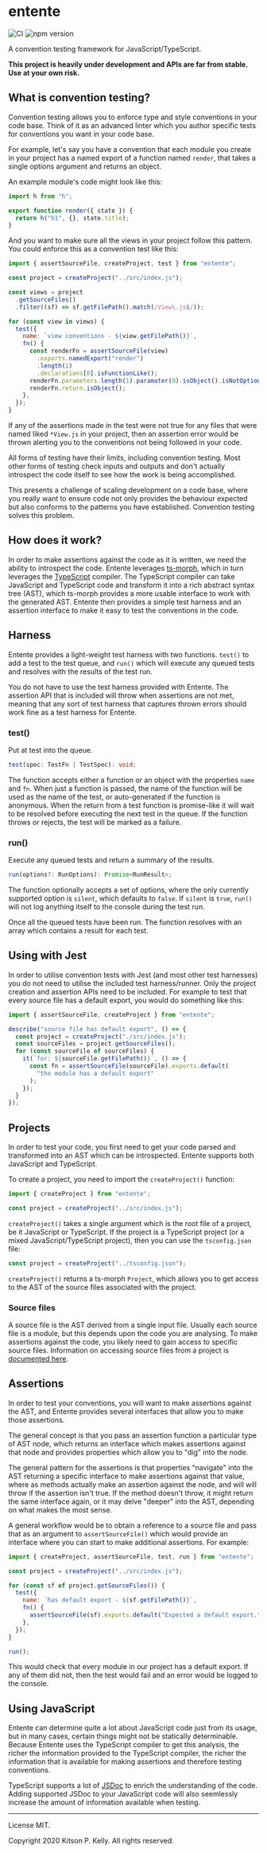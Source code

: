 # entente

![CI](https://github.com/h-o-t/entente/workflows/CI/badge.svg)
![npm version](https://img.shields.io/npm/v/entente)

A convention testing framework for JavaScript/TypeScript.

**This project is heavily under development and APIs are far from stable. Use at
your own risk.**

## What is convention testing?

Convention testing allows you to enforce type and style conventions in your
code base. Think of it as an advanced linter which you author specific tests
for conventions you want in your code base.

For example, let's say you have a convention that each module you create in
your project has a named export of a function named `render`, that takes a
single options argument and returns an object.

An example module's code might look like this:

```js
import h from "h";

export function render({ state }) {
  return h("h1", {}, state.title);
}
```

And you want to make sure all the views in your project follow this pattern. You
could enforce this as a convention test like this:

```js
import { assertSourceFile, createProject, test } from "entente";

const project = createProject("../src/index.js");

const views = project
  .getSourceFiles()
  .filter((sf) => sf.getFilePath().match(/View\.js$/));

for (const view in views) {
  test({
    name: `view conventions - ${view.getFilePath()}`,
    fn() {
      const renderFn = assertSourceFile(view)
        .exports.namedExport("render")
        .length(1)
        .declarations[0].isFunctionLike();
      renderFn.parameters.length(1).paramater(0).isObject().isNotOptional();
      renderFn.return.isObject();
    },
  });
}
```

If any of the assertions made in the test were not true for any files that were
named liked `*View.js` in your project, then an assertion error would be thrown
alerting you to the conventions not being followed in your code.

All forms of testing have their limits, including convention testing. Most
other forms of testing check inputs and outputs and don't actually introspect
the code itself to see how the work is being accomplished.

This presents a challenge of scaling development on a code base, where you
really want to ensure code not only provides the behaviour expected but also
conforms to the patterns you have established. Convention testing solves this
problem.

## How does it work?

In order to make assertions against the code as it is written, we need the
ability to introspect the code. Entente leverages
[ts-morph](https://ts-morph.com), which in turn leverages the
[TypeScript](https://www.typescriptlang.org/) compiler. The TypeScript compiler
can take JavaScript and TypeScript code and transform it into a rich abstract
syntax tree (AST), which ts-morph provides a more usable interface to work with
the generated AST. Entente then provides a simple test harness and an assertion
interface to make it easy to test the conventions in the code.

## Harness

Entente provides a light-weight test harness with two functions. `test()` to
add a test to the test queue, and `run()` which will execute any queued tests
and resolves with the results of the test run.

You do not have to use the test harness provided with Entente. The assertion
API that is included will throw when assertions are not met, meaning that any
sort of test harness that captures thrown errors should work fine as a test
harness for Entente.

### test()

Put at test into the queue.

```ts
test(spec: TestFn | TestSpec): void;
```

The function accepts either a function or an object with the properties `name`
and `fn`. When just a function is passed, the name of the function will be used
as the name of the test, or auto-generated if the function is anonymous. When
the return from a test function is promise-like it will wait to be resolved
before executing the next test in the queue. If the function throws or rejects,
the test will be marked as a failure.

### run()

Execute any queued tests and return a summary of the results.

```ts
run(options?: RunOptions): Promise<RunResult>;
```

The function optionally accepts a set of options, where the only currently
supported option is `silent`, which defaults to `false`. If `silent` is `true`,
`run()` will not log anything itself to the console during the test run.

Once all the queued tests have been run. The function resolves with an array
which contains a result for each test.

## Using with Jest

In order to utilise convention tests with Jest (and most other test harnesses)
you do not need to utilise the included test harness/runner. Only the project
creation and assertion APIs need to be included. For example to test that
every source file has a default export, you would do something like this:

```ts
import { assertSourceFile, createProject } from "entente";

describe("source file has default export", () => {
  const project = createProject("./src/index.js");
  const sourceFiles = project.getSourceFiles();
  for (const sourceFile of sourceFiles) {
    it(`for: ${sourceFile.getFilePath()}`, () => {
      const fn = assertSourceFile(sourceFile).exports.default(
        "the module has a default export"
      );
    });
  }
});
```

## Projects

In order to test your code, you first need to get your code parsed and
transformed into an AST which can be introspected. Entente supports both
JavaScript and TypeScript.

To create a project, you need to import the `createProject()` function:

```js
import { createProject } from "entente";

const project = createProject("../src/index.js");
```

`createProject()` takes a single argument which is the root file of a project,
be it JavaScript or TypeScript. If the project is a TypeScript project (or a
mixed JavaScript/TypeScript project), then you can use the `tsconfig.json` file:

```ts
const project = createProject("../tsconfig.json");
```

`createProject()` returns a ts-morph `Project`, which allows you to get access
to the AST of the source files associated with the project.

### Source files

A source file is the AST derived from a single input file. Usually each source
file is a module, but this depends upon the code you are analysing. To make
assertions against the code, you likely need to gain access to specific
source files. Information on accessing source files from a project is
[documented here](https://ts-morph.com/navigation/getting-source-files).

## Assertions

In order to test your conventions, you will want to make assertions against the
AST, and Entente provides several interfaces that allow you to make those
assertions.

The general concept is that you pass an assertion function a particular type
of AST node, which returns an interface which makes assertions against that node
and provides properties which allow you to "dig" into the node.

The general pattern for the assertions is that properties "navigate" into the
AST returning a specific interface to make assertions against that value, where
as methods actually make an assertion against the node, and will will throw if
the assertion isn't true. If the method doesn't throw, it might return the
same interface again, or it may delve "deeper" into the AST, depending on what
makes the most sense.

A general workflow would be to obtain a reference to a source file and pass that
as an argument to `assertSourceFile()` which would provide an interface where
you can start to make additional assertions. For example:

```js
import { createProject, assertSourceFile, test, run } from "entente";

const project = createProject("../src/index.js");

for (const sf of project.getSourceFiles()) {
  test({
    name: `has default export - ${sf.getFilePath()}`,
    fn() {
      assertSourceFile(sf).exports.default("Expected a default export.");
    },
  });
}

run();
```

This would check that every module in our project has a default export. If any
of them did not, then the test would fail and an error would be logged to the
console.

## Using JavaScript

Entente can determine quite a lot about JavaScript code just from its usage, but
in many cases, certain things might not be statically determinable. Because
Entente uses the TypeScript compiler to get this analysis, the richer the
information provided to the TypeScript compiler, the richer the information that
is available for making assertions and therefore testing conventions.

TypeScript supports a lot of
[JSDoc](https://www.typescriptlang.org/docs/handbook/type-checking-javascript-files.html#supported-jsdoc)
to enrich the understanding of the code. Adding supported JSDoc to your
JavaScript code will also seemlessly increase the amount of information
available when testing.

---

License MIT.

Copyright 2020 Kitson P. Kelly. All rights reserved.
